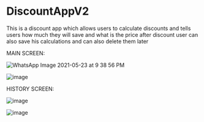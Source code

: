 ﻿# DiscountAppV2

This is a discount app which allows users to calculate discounts and tells users how much they will save and what is the price after discount
user can also save his calculations and can also delete them later

MAIN SCREEN:



![WhatsApp Image 2021-05-23 at 9 38 56 PM](https://user-images.githubusercontent.com/82446326/119269095-6b8f0b00-bc0f-11eb-81c0-11c105f57482.jpeg)

![image](https://user-images.githubusercontent.com/82446326/119269112-79dd2700-bc0f-11eb-9714-3b385f7c51f9.png)



HISTORY SCREEN:

![image](https://user-images.githubusercontent.com/82446326/119269122-8497bc00-bc0f-11eb-8b99-53c924a9fd00.png)

![image](https://user-images.githubusercontent.com/82446326/119269124-895c7000-bc0f-11eb-8480-d56be2290fc5.png)




